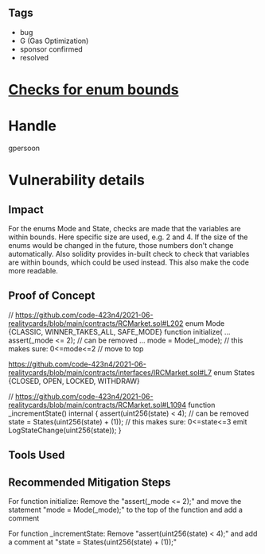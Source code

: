## Tags

- bug
- G (Gas Optimization)
- sponsor confirmed
- resolved

# [Checks for enum bounds](https://github.com/code-423n4/2021-06-realitycards-findings/issues/9) 

# Handle

gpersoon


# Vulnerability details

## Impact
For the enums Mode and State, checks are made that the variables are within bounds. Here specific size are used, e.g. 2 and 4.
If the size of the enums would be changed in the future, those numbers don't change automatically.
Also solidity provides in-built check to check that variables are within bounds, which could be used instead. This also make the code more readable.

## Proof of Concept
// https://github.com/code-423n4/2021-06-realitycards/blob/main/contracts/RCMarket.sol#L202
enum Mode {CLASSIC, WINNER_TAKES_ALL, SAFE_MODE}
function initialize(
     ...
        assert(_mode <= 2);        // can be removed
      ...
         mode = Mode(_mode);  // this makes sure: 0<=mode<=2   // move to top

https://github.com/code-423n4/2021-06-realitycards/blob/main/contracts/interfaces/IRCMarket.sol#L7
    enum States {CLOSED, OPEN, LOCKED, WITHDRAW}

// https://github.com/code-423n4/2021-06-realitycards/blob/main/contracts/RCMarket.sol#L1094
    function _incrementState() internal {
        assert(uint256(state) < 4);                 // can be removed
        state = States(uint256(state) + (1));  // this makes sure: 0<=state<=3
        emit LogStateChange(uint256(state));
    }

## Tools Used

## Recommended Mitigation Steps
For function initialize:
Remove the "assert(_mode <= 2);" and move the statement "mode = Mode(_mode);" to the top of the function and add a comment

For function _incrementState: 
Remove "assert(uint256(state) < 4);" and add a comment at "state = States(uint256(state) + (1));"

